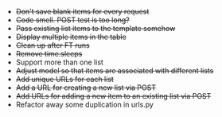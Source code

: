 * ~~Don't save blank items for every request~~
* ~~Code smell. POST test is too long?~~
* ~~Pass existing list items to the template somehow~~
* ~~Display multiple items in the table~~
* ~~Clean up after FT runs~~
* ~~Remove time.sleeps~~
* Support more than one list
* ~~Adjust model so that items are associated with different lists~~
* ~~Add unique URLs for each list~~
* ~~Add a URL for creating a new list via POST~~
* ~~Add URLs for adding a new item to an existing list via POST~~
* Refactor away some duplication in urls.py
